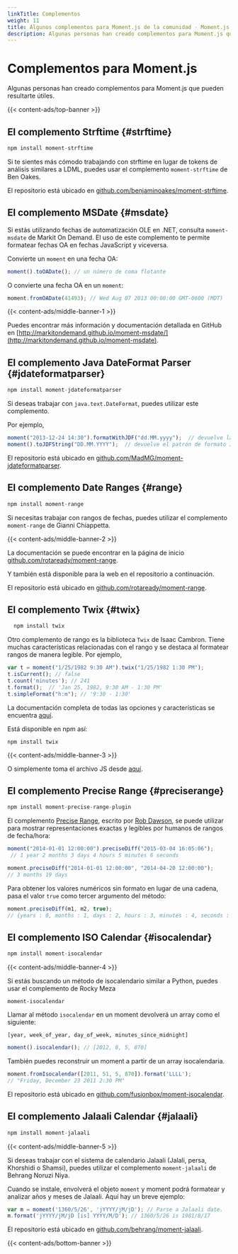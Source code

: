 ```yaml
---
linkTitle: Complementos
weight: 11
title: Algunos complementos para Moment.js de la comunidad · Moment.js en Español
description: Algunas personas han creado complementos para Moment.js que pueden resultarte útiles.
---
```


# Complementos para Moment.js

Algunas personas han creado complementos para Moment.js que pueden resultarte útiles.

{{< content-ads/top-banner >}}

## El complemento Strftime {#strftime}

```javascript {filename="Firma del método"}
npm install moment-strftime
```

Si te sientes más cómodo trabajando con strftime en lugar de tokens de análisis similares a LDML, puedes usar el complemento `moment-strftime` de Ben Oakes.

El repositorio está ubicado en [github.com/benjaminoakes/moment-strftime](https://github.com/benjaminoakes/moment-strftime).

## El complemento MSDate {#msdate}

Si estás utilizando fechas de automatización OLE en .NET, consulta `moment-msdate` de Markit On Demand. El uso de este complemento te permite formatear fechas OA en fechas JavaScript y viceversa.

Convierte un `moment` en una fecha OA:

```javascript {filename="JavaScript"}
moment().toOADate(); // un número de coma flotante
```

O convierte una fecha OA en un `moment`:

```javascript {filename="JavaScript"}
moment.fromOADate(41493); // Wed Aug 07 2013 00:00:00 GMT-0600 (MDT)
```

{{< content-ads/middle-banner-1 >}}

Puedes encontrar más información y documentación detallada en GitHub en [http://markitondemand.github.io/moment-msdate/](http://markitondemand.github.io/moment-msdate).

## El complemento Java DateFormat Parser {#jdateformatparser}

```javascript {filename="Firma del método"}
npm install moment-jdateformatparser
```

Si deseas trabajar con `java.text.DateFormat`, puedes utilizar este complemento.

Por ejemplo,

```javascript {filename="JavaScript"}
moment("2013-12-24 14:30").formatWithJDF("dd.MM.yyyy");  // devuelve la fecha formateada "24.12.2013"
moment().toJDFString("DD.MM.YYYY");  // devuelve el patrón de formato Java "dd.MM.yyyy"
```

El repositorio está ubicado en [github.com/MadMG/moment-jdateformatparser](https://github.com/MadMG/moment-jdateformatparser).

## El complemento Date Ranges {#range}

```javascript {filename="Firma del método"}
npm install moment-range
```

Si necesitas trabajar con rangos de fechas, puedes utilizar el complemento `moment-range` de Gianni Chiappetta.

{{< content-ads/middle-banner-2 >}}

La documentación se puede encontrar en la página de inicio [github.com/rotaready/moment-range](https://github.com/rotaready/moment-range).

Y también está disponible para la web en el repositorio a continuación.

El repositorio está ubicado en [github.com/rotaready/moment-range](https://github.com/rotaready/moment-range).

## El complemento Twix {#twix}

```javascript {filename="Firma del método"}
  npm install twix
```

Otro complemento de rango es la biblioteca `Twix` de Isaac Cambron. Tiene muchas características relacionadas con el rango y se destaca al formatear rangos de manera legible. Por ejemplo,

```javascript {filename="JavaScript"}
var t = moment("1/25/1982 9:30 AM").twix("1/25/1982 1:30 PM");
t.isCurrent(); // false
t.count('minutes'); // 241
t.format();  // 'Jan 25, 1982, 9:30 AM - 1:30 PM'
t.simpleFormat("h:m"); // '9:30 - 1:30'
```

La documentación completa de todas las opciones y características se encuentra [aquí](http://icambron.github.io/twix.js).

Está disponible en npm así:

```
npm install twix
```

{{< content-ads/middle-banner-3 >}}

O simplemente toma el archivo JS desde [aquí](https://raw.github.com/icambron/twix.js/master/dist/twix.js).

## El complemento Precise Range {#preciserange}

```javascript {filename="Firma del método"}
npm install moment-precise-range-plugin
```

El complemento [Precise Range](https://codebox.org.uk/pages/moment-date-range-plugin), escrito por [Rob Dawson](https://github.com/codebox), se puede utilizar para mostrar representaciones exactas y legibles por humanos de rangos de fecha/hora:

```javascript {filename="JavaScript"}
moment("2014-01-01 12:00:00").preciseDiff("2015-03-04 16:05:06");
 // 1 year 2 months 3 days 4 hours 5 minutes 6 seconds
```

```javascript {filename="JavaScript"}
moment.preciseDiff("2014-01-01 12:00:00", "2014-04-20 12:00:00");
// 3 months 19 days
```

Para obtener los valores numéricos sin formato en lugar de una cadena, pasa el valor `true` como tercer argumento del método:

```javascript {filename="JavaScript"}
moment.preciseDiff(m1, m2, true); 
// {years : 0, months : 1, days : 2, hours : 3, minutes : 4, seconds : 5, firstDateWasLater : false}
```

## El complemento ISO Calendar {#isocalendar}

```javascript {filename="Firma del método"}
npm install moment-isocalendar
```

{{< content-ads/middle-banner-4 >}}

Si estás buscando un método de isocalendario similar a Python, puedes usar el complemento de Rocky Meza

`moment-isocalendar`

Llamar al método `isocalendar` en un moment devolverá un array como el siguiente:

`[year, week_of_year, day_of_week, minutes_since_midnight]`

```javascript {filename="JavaScript"}
moment().isocalendar(); // [2012, 8, 5, 870]
```

También puedes reconstruir un moment a partir de un array isocalendaria.

```javascript {filename="JavaScript"}
moment.fromIsocalendar([2011, 51, 5, 870]).format('LLLL');
// "Friday, December 23 2011 2:30 PM"
```

El repositorio está ubicado en [github.com/fusionbox/moment-isocalendar](https://github.com/fusionbox/moment-isocalendar).

## El complemento Jalaali Calendar {#jalaali}

```javascript {filename="Firma del método"}
npm install moment-jalaali
```

{{< content-ads/middle-banner-5 >}}

Si deseas trabajar con el sistema de calendario Jalaali (Jalali, persa, Khorshidi o Shamsi), puedes utilizar el complemento `moment-jalaali` de Behrang Noruzi Niya.

Cuando se instale, envolverá el objeto `moment` y moment podrá formatear y analizar años y meses de Jalaali. Aquí hay un breve ejemplo:

```javascript {filename="JavaScript"}
var m = moment('1360/5/26', 'jYYYY/jM/jD'); // Parse a Jalaali date.
m.format('jYYYY/jM/jD [is] YYYY/M/D'); // 1360/5/26 is 1981/8/17
```

El repositorio está ubicado en [github.com/behrang/moment-jalaali](https://github.com/behrang/moment-jalaali).

{{< content-ads/bottom-banner >}}
